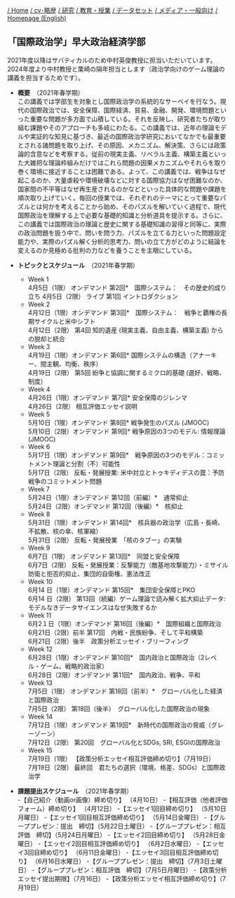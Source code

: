 
[/ Home](https://skurizaki.github.io/jpn/) [/ cv･略歴](./about.html) [/ 研究](http://www.f.waseda.jp/kurizaki/research.html) [/ 教育・授業](./teaching.html) [/ データセット](http://www.f.waseda.jp/kurizaki/data.html) [/ メディア・一般向け](./media.html) [/ Homepage (English)](https://skurizaki.github.io/homepage/)

## 「国際政治学」早大政治経済学部
2021年度以降はサバティカルのため中村英俊教授に担当いただいています。2024年度より中村教授と栗崎の隔年担当とします（政治学向けのゲーム理論の講義を担当するためです）。
- <b>概要</b>　（2021年春学期）<br>
この講義では学部生を対象とし国際政治学の系統的なサーベイを行なう。現代の国際政治では、安全保障、国際経済、貿易、金融、開発、環境問題といった重要な問題が多方面で山積している。それを反映し、研究者たちが取り組む課題やそのアプローチも多岐にわたる。この講義では、近年の理論モデルや実証的な知見に基づき、最近の国際政治学研究においてなかでも最重要とされる諸問題を取り上げ、その原因、メカニズム、解決策、さらには政策論的含意などを考察する。従前の現実主義、リベラル主義、構築主義といった大雑把な理論枠組みだけではこれら問題の因果メカニズムやそれらを取り巻く環境に接近することは困難である。よって、この講義では、戦争はなぜ起こるのか、大量虐殺や環境破壊などに対する国際協力はなぜ困難なのか、国家間の不平等はなぜ再生産されるのかなどといった具体的な問題や課題を順次取り上げていく。毎回の授業では、それぞれのテーマにとって重要なパズルとは何かを考えることから始め、そのパズルを解いていく過程で、現代国際政治を理解する上で必要な基礎的知識と分析道具を提示する。さらに、この講義では国際政治の理論と歴史に関する基礎知識の習得と同等に、実際の政治問題を扱う中で、問いを問う力、パズルを立てる力といった問題設定能力や、実際のパズル解く分析的思考力、問いの立て方がどのように結論を変えるのか見極める批判の力などを養うことを主眼にしている。

- <b>トピックとスケジュール</b>　（2021年春学期）<br>
  - Week 1<br>
  4月5日（1限）	オンデマンド	第2回*　国際システム：　その歴史的成り立ち
  4月5日（2限）	ライブ		第1回	イントロダクション
  - Week 2<br>
  4月12日（1限）オンデマンド	第3回*　国際システム：　戦争と覇権の長期サイクルと米中シフト<br>
  4月12日（2限）	第4回	知的遺産 (現実主義、自由主義、構築主義) からの脱却と統合<br>
  - Week 3<br>
  4月19日（1限）オンデマンド	第6回* 国際システムの構造（アナーキー、間主観、均衡、秩序）<br>
  4月19日（2限）	第5回	紛争と協調に関するミクロ的基礎 (選好、戦略、制度）<br>
  - Week 4<br>
  4月26日（1限）オンデマンド	第7回* 安全保障のジレンマ<br>
  4月26日（2限）	相互評価エッセイ説明<br>
  - Week 5<br>
  5月10日（1限）オンデマンド	第8回* 戦争発生のパズル (JMOOC)<br>
  5月10日（2限）オンデマンド	第9回* 戦争原因の3つのモデル: 情報理論 (JMOOC)<br>
  - Week 6<br>
  5月17日（1限）オンデマンド	第9回*　戦争原因の3つのモデル：コミットメント理論と分割（不）可能性<br>
  5月17日（2限）	反転・発展授業: 米中対立とトゥキディデスの罠：予防戦争のコミットメント問題
  - Week 7<br>
  5月24日（1限）オンデマンド	第12回（前編）*　通常抑止<br>
  5月24日（2限）オンデマンド	第12回（後編）*　核抑止<br>
  - Week 8<br>
  5月31日（1限）オンデマンド	第14回*　核兵器の政治学（広島・長崎、不拡散、核の傘、核軍縮）<br>
  5月31日（2限）	反転・発展授業　「核のタブー」の実験<br>
  - Week 9<br>
  6月7日（1限）	オンデマンド	第13回*　同盟と安全保障<br>
  6月7日（2限）	反転・発展授業：反撃能力（敵基地攻撃能力）・ミサイル防衛と拒否的抑止、集団的自衛権、憲法改正<br>
  - Week 10<br>
  6月14 日（1限）オンデマンド	第15回*　集団安全保障とPKO<br>
  6月14 日（2限）	第13回（続編）ゲーム理論で読み解く拡大抑止データ: モデルなきデータサイエンスはなぜ失敗するか<br>
  - Week 11<br>
  6月2１日（1限）オンデマンド	第16回（後編）*　国際組織と国際政治<br>
  6月21日（2限）前半	第17回　内戦・民族紛争、そして平和構築<br>
  6月21日（2限）後半　政策分析エッセイ・ブリーフィング<br>
  - Week 12<br>
  6月28日（1限）オンデマンド	第10回*　国内政治と国際政治（2レベル・ゲーム、戦略的政治家）<br>
  6月28日（2限）オンデマンド	第11回*　国内政治、戦争、平和<br>
  - Week 13<br>
  7月5日（1限）	オンデマンド	第18回（前半）*　グローバル化した経済と国際政治<br>
  7月5日（2限）	第18回（後半）　グローバル化した国際政治の現象<br>
  - Week 14<br>
  7月12日（1限）オンデマンド	第19回*　新時代の国際政治の脅威（グレーゾーン）<br>
  7月12日（2限）		第20回　グローバル化とSDGs, SRI, ESGIの国際政治<br>
  - Week 15<br>
  7月19日（1限）	【政策分析エッセイ相互評価締め切り】（7月19日）<br>
  7月19日（2限）	最終回　君たちの選択（環境、格差、SDGs）と国際政治学<br>

- <b>課題提出スケジュール</b>　（2021年春学期）<br>
  -【自己紹介（動画or画像）締め切り】 （4月10日）
  -【相互評価（他者評価フォーム）締め切り】 （4月12日）
  -【エッセイ1回目締め切り】 （5月10日月曜日）
  -【エッセイ1回目相互評価締め切り】 （5月14日金曜日）
  -【グループプレゼン：提出　締切】（5月22日土曜日）
  -【グループプレゼン：相互評価　締切】（5月24日月曜日）
  -【エッセイ2回目締め切り】 （5月28日金曜日）
  -【エッセイ2回目相互評価締め切り】 （6月2日水曜日）
  -【エッセイ3回目締め切り】 （6月11日金曜日）
  -【エッセイ3回目相互評価締め切り】 （6月16日水曜日）
  -【グループプレゼン：提出　締切】（7月3日土曜日）
  -【グループプレゼン：相互評価　締切】（7月5日月曜日）
  -【政策分析エッセイ提出期限】（7月16日）
  -【政策分析エッセイ相互評価締め切り】（7月19日）
 

